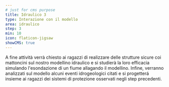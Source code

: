 ```yaml
---
# just for cms purpose
title: Idraulico 3
type: Interazione con il modello
area: idraulico
step: 3
min: 10
icon: flaticon-jigsaw
showCMS: true
---
```


A fine attività verrà chiesto ai ragazzi di realizzare delle strutture sicure coi mattoncini sul nostro modellino idraulico e si studierà la loro efficacia simulando l'esondazione di un fiume allagando il modellino. Infine, verranno analizzati sul modello alcuni eventi idrogeologici citati e si progetterá insieme ai ragazzi dei sistemi di protezione osservati negli step precedenti.
